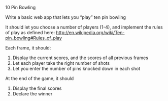 10 Pin Bowling

Write a basic web app that lets you “play” ten pin bowling

It should let you choose a number of players (1-4), and implement the rules of play as defined here:
http://en.wikipedia.org/wiki/Ten-pin_bowling#Rules_of_play

Each frame, it should:
1.	Display the current scores, and the scores of all previous frames
2.	Let each player take the right number of shots
3.	Let you enter the number of pins knocked down in each shot

At the end of the game, it should
1.	Display the final scores
2.	Declare the winner
